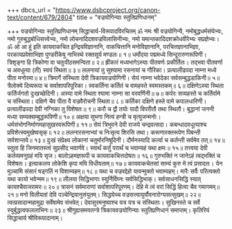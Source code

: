 +++
dbcs_url = "https://www.dsbcproject.org/canon-text/content/679/2804"
title = "वज्रयोगिन्याः स्तुतिप्रणिधानम्"

+++
वज्रयोगिन्याः स्तुतिप्रणिधानम्
सिद्धाचार्य-विरूपादविरचितम्
ॐ नमः श्री वज्रयोगिन्यै, नमोबुद्धधर्मसंघेभ्यः, नमो गुरुबुद्धबोधिसत्त्वेभ्यः, नमो लोचनादिदशवज्रविलासिनीभ्यः, नमो यमान्तकादिदशक्रोधवीरेभ्यः सप्रज्ञेभ्यः।
ॐ ओ आ हूं इति कायवाकचित इन्द्रियविज्ञानानि, वाकचित्तानि मनोविज्ञानानि, परचित्तज्ञानाभिज्ञा, परकायप्रवेशाभिज्ञा पुण्डरीकेषु नाभिस्थे रक्तसूर्य मण्डलः॥ १॥
धर्मोदया पद्ममध्ये सिन्दूरारुणरूपिणी। 
त्रिशृङ्गा हि त्रिकोणा वा चतुःपीठसमन्विता॥ २॥
ह्रींकारं मध्यभागेऽस्याः पीतवर्णः प्रकीर्तितः। 
तद्भवा पीतवर्णा च अवधूत्या (ती) स्वयं स्थिता॥ ३॥
ललनायां तु सुश्यामा रसनायां च गौरिका। 
प्रत्यालीढपदा नाम्ना मध्ये पीता मनोरमा॥ ४॥
त्रिमार्गे संस्थिता देवी त्रिकायवज्रयोगिनी। 
सेयं नाम्ना भवेदेका सर्वसम्बुद्धडाकिनी॥ ५॥
त्रैलोक्ये दिव्यरूपा च सर्वाशापरिपूरिका। 
स्वकर्तिना कर्तितं च वामहस्ते स्वमस्तकम्॥ ६॥
दक्षिणेऽस्या स्थिता कर्तिर्जगतो दुःखच्छेदिनी। 
अस्या वामे स्थिता श्यामा नाम्ना सा वरवर्णिनी॥ ७॥
कर्परः सव्यहस्ते च कर्तिर्वामे च संस्थिता। 
दक्षिणे चैव पीता वै वज्रवैरोचनी स्थिता॥ ८॥
कर्तिका दक्षिणे हस्ते वामे कपालधारिणी। 
प्रत्यालीढपदा देवी नग्निका तु विशेषतः॥ ९॥
करौ च द्वौ तयोः पादौ विपरीतौ तथा स्थितौ। 
बुद्धानां जननी मध्या सम्यक्सम्बुद्धरूपिणी॥ १०॥
अक्षया सुभगा नित्यं हन्त्री च मृत्युजन्मनोः। 
धर्मसंभोगनिर्माणमहासुखस्वरूपिणी॥ ११॥
सेयं त्रिभुवने देवी राजये चन्द्रवत्सदा। 
कबन्धादवधूत्याश्च प्रविशेत्स्वमुखेष्वसृक्॥ १२॥
ललनारसनाभ्यां च निःसृत्य शिरसि तथा। 
करूणारक्तरूपेण पिबन्ती सर्वशान्तये॥ १३॥
दुःखं संप्रेक्ष्य लोकानां चतुर्मारनिषूदिनी। 
दौर्मनस्यादि कर्त्या च कर्तन्ती सर्वमेव तत्॥ १४॥
स्तुता हि जिनमातस्त्वं सुप्रसीद भवार्णवे। 
स्वार्थं कर्तुं परार्थं च भवाम्यहं यथा क्षमः॥ १५॥
तत्त्वया देवी कर्तव्यमनुग्रहं मयि सृज। 
बालोऽहमज्ञरूपी च कायवाकचित्तदोषतः॥ १६॥
गुरुभक्तिं न जानेऽहं त्वद्भक्तिं च विशेषतः। 
इत्याकलय लोकेशि कृपा मयि विधीयताम्॥ १७॥
कायवाकचेतसां साम्यं कुरु मे त्वं प्रसादतः। 
येन मुञ्चामि संसारं षड्गतिं न विशाम्यहम्॥ १८॥
यथा च वज्रवद्देहो यावन्मुक्तो भवाम्यहम्। 
मारैः सर्वैः परित्यक्तो यथा कायो भवेन्मम॥ १९॥
लीलया सिद्धिभागाः स्युर्निर्विघ्नः सर्वसिद्धिभाक्। 
सर्वसाधनसिद्धि स्यात् कायश्चैवाजरामरः॥ २०॥
त्रासनं सर्वमाराणां सर्वाशापरिपूरणम्। 
देहि मे त्वं वरां सिद्धिं हित्वा चैव गमागमम्॥ २१॥
मनो विलीयतां देवि पञ्चेन्द्रियानुसंयुतम्। 
सिद्ध्येच्च वज्रसत्त्वायुर्यौवनारोग्यसत्सुखम्॥ २२॥
त्वत्प्रसादान्महामुद्रा सर्वेषामेव संभवेत्। 
देवासुरमनुष्याश्च यत्र यत्र च संस्थिताः। 
सुखिनस्ते च सर्वे स्युर्बुद्धत्वफललाभिनः॥ २३॥
श्रीगुह्यसमयतन्त्रे त्रिकायवज्रयोगिन्याः स्तुतिप्रणिधानं समाप्तम्।
कृतिरियं सिद्धाचार्य श्रीविरूपादानाम्।
